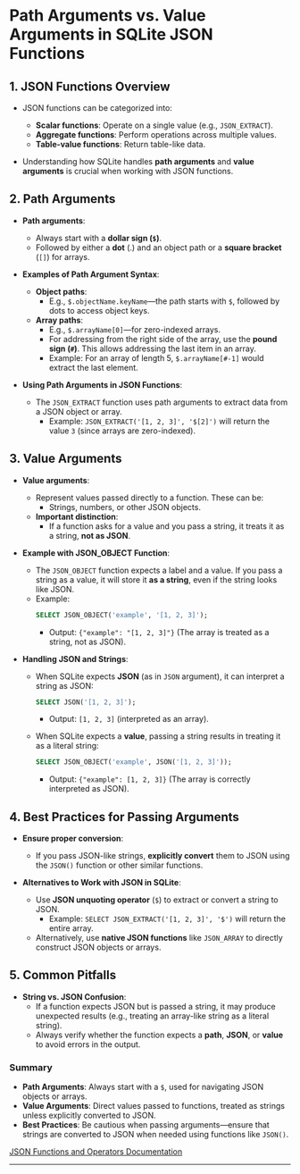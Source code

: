 # Path Arguments vs. Value Arguments in SQLite JSON Functions

## 1. JSON Functions Overview

- JSON functions can be categorized into:
    - **Scalar functions**: Operate on a single value (e.g., `JSON_EXTRACT`).
    - **Aggregate functions**: Perform operations across multiple values.
    - **Table-value functions**: Return table-like data.

- Understanding how SQLite handles **path arguments** and **value arguments** is crucial when working with JSON
  functions.

## 2. Path Arguments

- **Path arguments**:
    - Always start with a **dollar sign (`$`)**.
    - Followed by either a **dot** (.) and an object path or a **square bracket** (`[]`) for arrays.

- **Examples of Path Argument Syntax**:
    - **Object paths**:
        - E.g., `$.objectName.keyName`—the path starts with `$`, followed by dots to access object keys.
    - **Array paths**:
        - E.g., `$.arrayName[0]`—for zero-indexed arrays.
        - For addressing from the right side of the array, use the **pound sign (`#`)**. This allows addressing the last
          item in an array.
        - Example: For an array of length 5, `$.arrayName[#-1]` would extract the last element.

- **Using Path Arguments in JSON Functions**:
    - The `JSON_EXTRACT` function uses path arguments to extract data from a JSON object or array.
        - Example: `JSON_EXTRACT('[1, 2, 3]', '$[2]')` will return the value `3` (since arrays are zero-indexed).

## 3. Value Arguments

- **Value arguments**:
    - Represent values passed directly to a function. These can be:
        - Strings, numbers, or other JSON objects.
    - **Important distinction**:
        - If a function asks for a value and you pass a string, it treats it as a string, **not as JSON**.

- **Example with JSON_OBJECT Function**:
    - The `JSON_OBJECT` function expects a label and a value. If you pass a string as a value, it will store it **as a
      string**, even if the string looks like JSON.
    - Example:
      ```sql
      SELECT JSON_OBJECT('example', '[1, 2, 3]');
      ```
        - Output: `{"example": "[1, 2, 3]"}` (The array is treated as a string, not as JSON).

- **Handling JSON and Strings**:
    - When SQLite expects **JSON** (as in `JSON` argument), it can interpret a string as JSON:
      ```sql
      SELECT JSON('[1, 2, 3]');
      ```
        - Output: `[1, 2, 3]` (interpreted as an array).

    - When SQLite expects a **value**, passing a string results in treating it as a literal string:
      ```sql
      SELECT JSON_OBJECT('example', JSON('[1, 2, 3]'));
      ```
        - Output: `{"example": [1, 2, 3]}` (The array is correctly interpreted as JSON).

## 4. Best Practices for Passing Arguments

- **Ensure proper conversion**:
    - If you pass JSON-like strings, **explicitly convert** them to JSON using the `JSON()` function or other similar
      functions.

- **Alternatives to Work with JSON in SQLite**:
    - Use **JSON unquoting operator** (`$`) to extract or convert a string to JSON.
        - Example: `SELECT JSON_EXTRACT('[1, 2, 3]', '$')` will return the entire array.
    - Alternatively, use **native JSON functions** like `JSON_ARRAY` to directly construct JSON objects or arrays.

## 5. Common Pitfalls

- **String vs. JSON Confusion**:
    - If a function expects JSON but is passed a string, it may produce unexpected results (e.g., treating an array-like
      string as a literal string).
    - Always verify whether the function expects a **path**, **JSON**, or **value** to avoid errors in the output.

### Summary

- **Path Arguments**: Always start with a `$`, used for navigating JSON objects or arrays.
- **Value Arguments**: Direct values passed to functions, treated as strings unless explicitly converted to JSON.
- **Best Practices**: Be cautious when passing arguments—ensure that strings are converted to JSON when needed using
  functions like `JSON()`.

[JSON Functions and Operators Documentation](https://sqlite.org/json1.html)

---